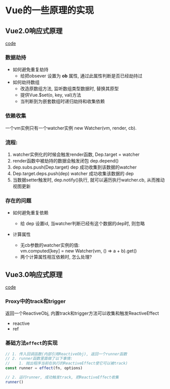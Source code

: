 # Vue的一些原理的实现

## Vue2.0响应式原理
[code](./vue2.0-observe/index.js)
### 数据劫持
- 如何避免重复劫持
  - 给把obsever 设置为 __ob__ 属性, 通过此属性判断是否已经劫持过
- 如何劫持数组
  - 改造原数组方法, 监听数组类型数据时, 替换其原型
  - 提供Vue.$set(o, key, val)方法
  - 当判断到为嵌套数组时递归劫持和收集依赖
### 依赖收集  
一个vm实例只有一个watcher实例  new Watcher(vm, render, cb).  

### 流程:  
1. watcher实例化的时候会触发render函数, Dep.target = watcher
2. render函数中被劫持的数据会触发闭包 dep.depend()
3. dep.subs.push(Dep.target) dep 成功收集到该数据的watcher
4. Dep.target.deps.push(dep) watcher 成功收集该数据的 dep
5. 当数据setter触发时,  dep.notify()执行, 就可以遍历执行watcher.cb, 从而推动视图更新 

### 存在的问题
- 如何避免重复依赖  
  - 给 dep 设置id, 当watcher判断已经有这个数据的dep时, 则忽略

- 计算属性
  - 无cb参数的watcher实例的值:  
    vm.computed\[key\] = new Watcher(vm, () => a + b).get()
  - 两个计算属性相互依赖时, 怎么处理?

## Vue3.0响应式原理
[code](./vue3.0-reactivity/index.js)

### Proxy中的track和trigger
返回一个ReactiveObj, 内置track和trigger方法可以收集和触发ReactiveEffect
- reactive
- ref

### 基础方法`effect`的实现
```javascript
// 1. 传入回调函数(内部引用ReactiveObj), 返回一个runner函数
// 2. runner函数里面做了以下事情: 
//    1. 抛出程序当前在执行的ReactiveEffect使它可以被track)
const runner = effect(fn, options)

// 2. 运行runner, 成功触发track, 把ReactiveEffect收集
runner()
```